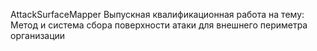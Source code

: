 AttackSurfaceMapper
Выпускная квалификационная работа на тему: Метод и система сбора поверхности атаки для внешнего периметра организации
